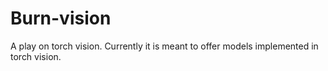 # Burn-vision

A play on torch vision. Currently it is meant to offer models implemented in torch vision.
